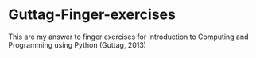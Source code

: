# Guttag-Finger-exercises
This are my answer to finger exercises  for Introduction to Computing and Programming using Python (Guttag, 2013)
